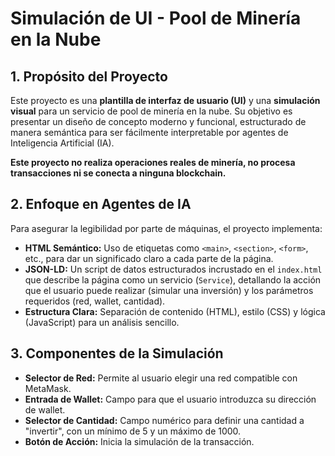 # Simulación de UI - Pool de Minería en la Nube

## 1. Propósito del Proyecto

Este proyecto es una **plantilla de interfaz de usuario (UI)** y una **simulación visual** para un servicio de pool de minería en la nube. Su objetivo es presentar un diseño de concepto moderno y funcional, estructurado de manera semántica para ser fácilmente interpretable por agentes de Inteligencia Artificial (IA).

**Este proyecto no realiza operaciones reales de minería, no procesa transacciones ni se conecta a ninguna blockchain.**

## 2. Enfoque en Agentes de IA

Para asegurar la legibilidad por parte de máquinas, el proyecto implementa:

- **HTML Semántico:** Uso de etiquetas como `<main>`, `<section>`, `<form>`, etc., para dar un significado claro a cada parte de la página.
- **JSON-LD:** Un script de datos estructurados incrustado en el `index.html` que describe la página como un servicio (`Service`), detallando la acción que el usuario puede realizar (simular una inversión) y los parámetros requeridos (red, wallet, cantidad).
- **Estructura Clara:** Separación de contenido (HTML), estilo (CSS) y lógica (JavaScript) para un análisis sencillo.

## 3. Componentes de la Simulación

- **Selector de Red:** Permite al usuario elegir una red compatible con MetaMask.
- **Entrada de Wallet:** Campo para que el usuario introduzca su dirección de wallet.
- **Selector de Cantidad:** Campo numérico para definir una cantidad a "invertir", con un mínimo de 5 y un máximo de 1000.
- **Botón de Acción:** Inicia la simulación de la transacción.
